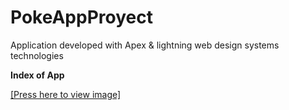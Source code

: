 # PokeAppProyect
Application developed with Apex &amp; lightning web design systems technologies

<strong>Index of App</strong>

<a href="https://raw.githubusercontent.com/RichardDB7/SistemaDeVentas/main/Sistema.png">[Press here to view image]</a>
